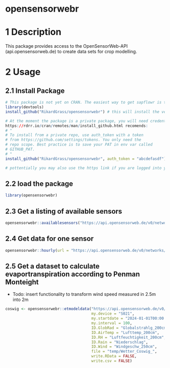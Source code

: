 opensensorwebr
================

<!-- README.md is generated from README.Rmd. Please edit that file -->

# 1 Description

This package provides access to the OpenSensorWeb-API
(api.opensensorweb.de) to create data sets for crop modelling.

# 2 Usage

## 2.1 Install Package

``` r
# This package is not yet on CRAN. The easiest way to get sapflowr is to install it via github:
library(devtools)
install_github("RikardGrass/opensensorwebr") # this will install the version on "main"
```

``` r
# At the moment the package is a private package, you will need credentials
https://rdrr.io/cran/remotes/man/install_github.html recomends: 
# "
# To install from a private repo, use auth_token with a token
# from https://github.com/settings/tokens. You only need the
# repo scope. Best practice is to save your PAT in env var called
# GITHUB_PAT.
# "
install_github("RikardGrass/opensensorwebr", auth_token = "abcdefasdf")

# pottentially you may also use the https link if you are logged into your github account at the same time (e.g. via www.github.de in our browser)
```

## 2.2 load the package

``` r
library(opensensorwebr)
```

## 2.3 Get a listing of available sensors

``` r
opensensorwebr::availablesensors("https://api.opensensorweb.de/v0/networks/AMMS_WETTERDATEN", my.device = "S034")
```

## 2.4 Get data for one sensor

``` r
opensensorwebr::hourly(url = "https://api.opensensorweb.de/v0/networks/AMMS_WETTERDATEN", my.device = "S021", my.sensor = "Niederschlag", aggregation = "MEAN", my.interval = 1000, my.startdate = "2015-09-18T00:00:00Z")
```

## 2.5 Get a dataset to calculate evaportranspiration according to Penman Monteight

  - Todo: insert functionality to transform wind speed measured in 2.5m
    into 2m

<!-- end list -->

``` r
coswig <- opensensorwebr::etmodeldata("https://api.opensensorweb.de/v0/networks/AMMS_WETTERDATEN",
                                      my.device = "S021",
                                      my.startdate = "2024-01-01T00:00:00Z",
                                      my.interval = 100,
                                      ID.GlobRad = "Globalstrahlg_200cm",
                                      ID.AirTemp = "Lufttemp_200cm",
                                      ID.RH = "Luftfeuchtigkeit_200cm",
                                      ID.Rain = "Niederschlag",
                                      ID.Wind = "Windgeschw_250cm",
                                      file = "temp/Wetter_Coswig_",
                                      write.RData = FALSE,
                                      write.csv = FALSE)
```
